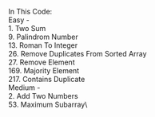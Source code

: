 In This Code:\
Easy - \
1\. Two Sum\
9\. Palindrom Number\
13\. Roman To Integer\
26\. Remove Duplicates From Sorted Array\
27\. Remove Element\
169\. Majority Element\
217\. Contains Duplicate\
Medium -\
2\. Add Two Numbers\
53\. Maximum Subarray\